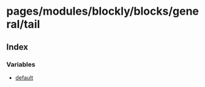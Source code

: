 # pages/modules/blockly/blocks/general/tail

## Index

### Variables

- [default](variables/default.md)
